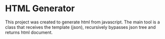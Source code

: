 # HTML Generator
This project was created to generate html from javascript. The main tool is a class that receives the template (json), recursively  bypasses json tree and returns html document.